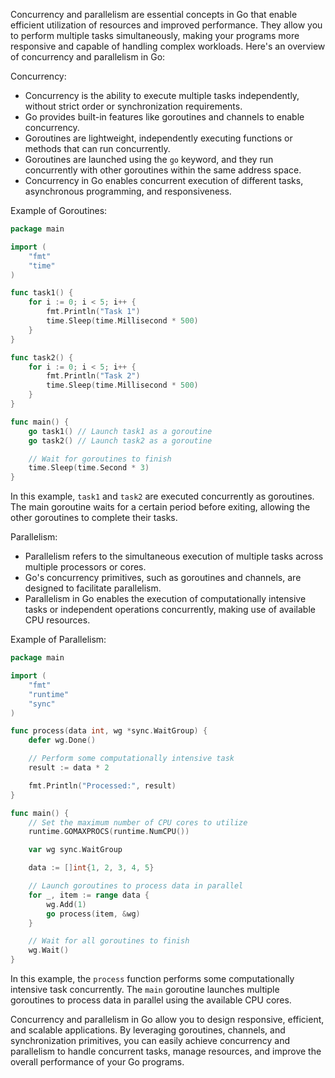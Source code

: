 Concurrency and parallelism are essential concepts in Go that enable efficient utilization of resources and improved performance. They allow you to perform multiple tasks simultaneously, making your programs more responsive and capable of handling complex workloads. Here's an overview of concurrency and parallelism in Go:

Concurrency:
- Concurrency is the ability to execute multiple tasks independently, without strict order or synchronization requirements.
- Go provides built-in features like goroutines and channels to enable concurrency.
- Goroutines are lightweight, independently executing functions or methods that can run concurrently.
- Goroutines are launched using the `go` keyword, and they run concurrently with other goroutines within the same address space.
- Concurrency in Go enables concurrent execution of different tasks, asynchronous programming, and responsiveness.

Example of Goroutines:
```go
package main

import (
	"fmt"
	"time"
)

func task1() {
	for i := 0; i < 5; i++ {
		fmt.Println("Task 1")
		time.Sleep(time.Millisecond * 500)
	}
}

func task2() {
	for i := 0; i < 5; i++ {
		fmt.Println("Task 2")
		time.Sleep(time.Millisecond * 500)
	}
}

func main() {
	go task1() // Launch task1 as a goroutine
	go task2() // Launch task2 as a goroutine

	// Wait for goroutines to finish
	time.Sleep(time.Second * 3)
}
```

In this example, `task1` and `task2` are executed concurrently as goroutines. The main goroutine waits for a certain period before exiting, allowing the other goroutines to complete their tasks.

Parallelism:
- Parallelism refers to the simultaneous execution of multiple tasks across multiple processors or cores.
- Go's concurrency primitives, such as goroutines and channels, are designed to facilitate parallelism.
- Parallelism in Go enables the execution of computationally intensive tasks or independent operations concurrently, making use of available CPU resources.

Example of Parallelism:
```go
package main

import (
	"fmt"
	"runtime"
	"sync"
)

func process(data int, wg *sync.WaitGroup) {
	defer wg.Done()

	// Perform some computationally intensive task
	result := data * 2

	fmt.Println("Processed:", result)
}

func main() {
	// Set the maximum number of CPU cores to utilize
	runtime.GOMAXPROCS(runtime.NumCPU())

	var wg sync.WaitGroup

	data := []int{1, 2, 3, 4, 5}

	// Launch goroutines to process data in parallel
	for _, item := range data {
		wg.Add(1)
		go process(item, &wg)
	}

	// Wait for all goroutines to finish
	wg.Wait()
}
```

In this example, the `process` function performs some computationally intensive task concurrently. The `main` goroutine launches multiple goroutines to process data in parallel using the available CPU cores.

Concurrency and parallelism in Go allow you to design responsive, efficient, and scalable applications. By leveraging goroutines, channels, and synchronization primitives, you can easily achieve concurrency and parallelism to handle concurrent tasks, manage resources, and improve the overall performance of your Go programs.